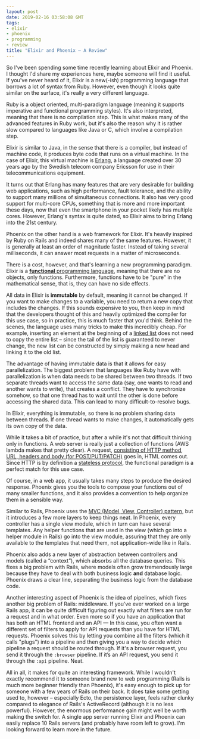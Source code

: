 ```yaml
---
layout: post
date: 2019-02-16 03:58:08 GMT
tags:
- elixir
- phoenix
- programming
- review
title: "Elixir and Phoenix – A Review"
---
```

So I've been spending some time recently learning about Elixir and Phoenix. I thought I'd share my experiences here, maybe someone will find it useful. If you've never heard of it, Elixir is a new(-ish) programming language that borrows a lot of syntax from Ruby. However, even though it looks quite similar on the surface, it's really a very different language.

<!-- more -->

Ruby is a object oriented, multi-paradigm language (meaning it supports imperative and functional programming styles). It's also interpreted, meaning that there is no compilation step. This is what makes many of the advanced features in Ruby work, but it's also the reason why it is rather slow compared to languages like Java or C, which involve a compilation step.

Elixir is similar to Java, in the sense that there is a compiler, but instead of machine code, it produces byte code that runs on a virtual machine. In the case of Elixir, this virtual machine is [Erlang][erlang], a language created over 30 years ago by the Swedish telecom company Ericsson for use in their telecommunications equipment.

It turns out that Erlang has many features that are very desirable for building web applications, such as high performance, fault tolerance, and the ability to support many millions of simultaneous connections. It also has very good support for multi-core CPUs, something that is more and more important these days, now that even the smartphone in your pocket likely has multiple cores. However, Erlang's syntax is quite dated, so Elixir aims to bring Erlang into the 21st century. 

Phoenix on the other hand is a web framework for Elixir. It's heavily inspired by Ruby on Rails and indeed shares many of the same features. However, it is generally at least an order of magnitude faster. Instead of taking several milliseconds, it can answer most requests in a matter of microseconds. 

There is a cost, however, and that's learning a new programming paradigm. Elixir is a [**functional** programming language][fp], meaning that there are no objects, only functions. Furthermore, functions have to be "pure" in the mathematical sense, that is, they can have no side effects.

All data in Elixir is **immutable** by default, meaning it cannot be changed. If you want to make changes to a variable, you need to return a new copy that includes the changes. If this sounds expensive to you, then keep in mind that the developers thought of this and heavily optimized the compiler for this use case, so in practice, this is much faster that you'd think. Behind the scenes, the language uses many tricks to make this incredibly cheap. For example, inserting an element at the beginning of a [linked list][linked-list] does not need to copy the entire list – since the tail of the list is guaranteed to never change, the new list can be constructed by simply making a new head and linking it to the old list.

The advantage of having immutable data is that it allows for easy parallelization. The biggest problem that languages like Ruby have with parallelization is when data needs to be shared between two threads. If two separate threads want to access the same data (say, one wants to read and another wants to write), that creates a conflict. They have to synchronize somehow, so that one thread has to wait until the other is done before accessing the shared data. This can lead to many difficult-to-resolve bugs.

In Elixir, everything is immutable, so there is no problem sharing data between threads. If one thread wants to make changes, it automatically gets its own copy of the data. 

While it takes a bit of practice, but after a while it's not that difficult thinking only in functions. A web server is really just a collection of functions (AWS lambda makes that pretty clear). A request, [consisting of HTTP method, URL, headers and body (for POST/PUT/PATCH)][http-msg] goes in, HTML comes out. Since HTTP is by definition a [stateless protocol][stateless], the functional paradigm is a perfect match for this use case.

Of course, in a web app, it usually takes many steps to produce the desired response. Phoenix gives you the tools to compose your functions out of many smaller functions, and it also provides a convention to help organize them in a sensible way. 

Similar to Rails, Phoenix uses the [MVC (Model, View, Controller) pattern][mvc], but it introduces a few more layers to keep things neat. In Phoenix, every controller has a single view module, which in turn can have several templates. Any helper functions that are used in the view (which go into a helper module in Rails) go into the view module, assuring that they are only available to the templates that need them, not application-wide like in Rails.

Phoenix also adds a new layer of abstraction between controllers and models (called a “context”), which absorbs all the database queries. This fixes a big problem with Rails, where models often grow tremendously large because they have to deal with both business logic **and** database logic. Phoenix draws a clear line, separating the business logic from the database code.

Another interesting aspect of Phoenix is the idea of pipelines, which fixes another big problem of Rails: middleware. If you've ever worked on a large Rails app, it can be quite difficult figuring out exactly what filters are run for a request and in what order. Even more so if you have an application that has both an HTML frontend and an API — In this case, you often want a different set of filters to apply for API requests than you have for HTML requests. Phoenix solves this by letting you combine all the filters (which it calls "plugs") into a pipeline and then giving you a way to decide which pipeline a request should be routed through. If it's a browser request, you send it through the `:browser` pipeline. If it’s an API request, you send it through the `:api` pipeline. Neat.

All in all, it makes for quite an interesting framework. While I wouldn't exactly recommend it to someone brand new to web programming (Rails is much more beginner friendly than Phoenix), it's easy enough to pick up for someone with a few years of Rails on their back. It does take some getting used to, however – especially Ecto, the persistence layer, feels rather clunky compared to elegance of Rails's ActiveRecord (although it is no less powerful). However, the enormous performance gain might well be worth making the switch for. A single app server running Elixir and Phoenix can easily replace 10 Rails servers (and probably have room left to grow). I'm looking forward to learn more in the future.

[erlang]: https://en.wikipedia.org/wiki/Erlang_(programming_language)
[elixir]: https://elixir-lang.org/
[mvc]: https://en.wikipedia.org/wiki/Model%E2%80%93view%E2%80%93controller
[http-msg]: https://en.wikipedia.org/wiki/Hypertext_Transfer_Protocol#Message_format
[stateless]: https://en.wikipedia.org/wiki/Stateless_protocol
[fp]: https://en.wikipedia.org/wiki/Functional_programming
[linked-list]: https://en.wikipedia.org/wiki/Linked_list